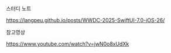 스터디 노트

https://langpeu.github.io/posts/WWDC-2025-SwiftUI-7.0-iOS-26/

참고영상

https://www.youtube.com/watch?v=jwN0o8xUdXk
